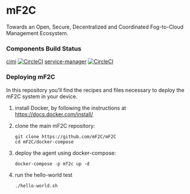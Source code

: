 # mF2C
Towards an Open, Secure, Decentralized and Coordinated Fog-to-Cloud Management Ecosystem.

### Components Build Status

[cimi](https://github.com/mF2C/cimi) [![CircleCI](https://circleci.com/gh/mF2C/cimi/tree/master.svg?style=svg)](https://circleci.com/gh/mF2C/cimi/tree/master) 
[service-manager](https://github.com/mF2C/service-manager) [![CircleCI](https://circleci.com/gh/mF2C/service-manager.svg?style=svg)](https://circleci.com/gh/mF2C/service-manager)

### Deploying mF2C
In this repository you'll find the recipes and files necessary to deploy the mF2C system in your device.


1. install Docker, by following the instructions at https://docs.docker.com/install/

2. clone the main mF2C repository:
      
    ````````
    git clone https://github.com/mF2C/mF2C
    cd mF2C/docker-compose    
3. deploy the agent using docker-compose:
    
    ```````
    docker-compose -p mf2c up -d

4. run the hello-world test
    ````
    ./hello-world.sh